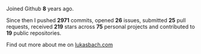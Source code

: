 Joined Github **8** years ago.

Since then I pushed **2971** commits, opened **26** issues, submitted **25** pull requests, received **219** stars across **75** personal projects and contributed to **19** public repositories.

Find out more about me on [lukasbach.com](https://lukasbach.com)
